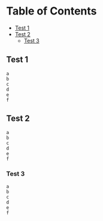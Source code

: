 # Table of Contents
- [Test 1](#test1)
- [Test 2](#test2)
    - [Test 3](#test3)

## Test 1 <a name="test1" />
```
a
b
c
d
e
f
```

## Test 2 <a name="test2" />
```
a
b
c
d
e
f
```

### Test 3 <a name="test3" />
```
a
b
c
d
e
f
```
